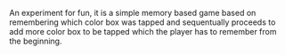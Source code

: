 An experiment for fun, it is a simple memory based game based on remembering which color box was tapped and sequentually proceeds to add more color box to be tapped which the player has to remember from the beginning.
